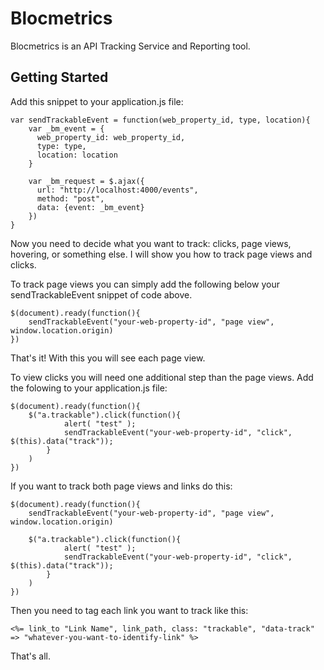 Blocmetrics
===
Blocmetrics is an API Tracking Service and Reporting tool.  

## Getting Started

Add this snippet to your application.js file: 

```
var sendTrackableEvent = function(web_property_id, type, location){
	var _bm_event = {
	  web_property_id: web_property_id,
	  type: type,
	  location: location
	}

	var _bm_request = $.ajax({
	  url: "http://localhost:4000/events",
	  method: "post",
	  data: {event: _bm_event}
	})
}
```

Now you need to decide what you want to track: clicks, page views, hovering, or something else.  I will show you how to track page views and clicks.  

To track page views you can simply add the following below your sendTrackableEvent snippet of code above.  

```
$(document).ready(function(){
	sendTrackableEvent("your-web-property-id", "page view", window.location.origin)
})
```

That's it!  With this you will see each page view. 

To view clicks you will need one additional step than the page views.  Add the folowing to your application.js file: 

```
$(document).ready(function(){
	$("a.trackable").click(function(){
			alert( "test" );
			sendTrackableEvent("your-web-property-id", "click", $(this).data("track"));
		}
	)
})
```

If you want to track both page views and links do this: 

```
$(document).ready(function(){
	sendTrackableEvent("your-web-property-id", "page view", window.location.origin)

	$("a.trackable").click(function(){
			alert( "test" );
			sendTrackableEvent("your-web-property-id", "click", $(this).data("track"));
		}
	)
})
```

Then you need to tag each link you want to track like this: 

```
<%= link_to "Link Name", link_path, class: "trackable", "data-track" => "whatever-you-want-to-identify-link" %>
```

That's all.